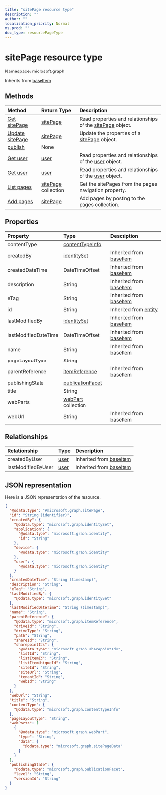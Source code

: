 ```yaml
---
title: "sitePage resource type"
description: ""
author: ""
localization_priority: Normal
ms.prod: ""
doc_type: resourcePageType
---
```


# sitePage resource type


Namespace: microsoft.graph




Inherits from [baseItem](../resources/baseitem.md)

## Methods
|Method|Return Type|Description|
|:---|:---|:---|
|[Get sitePage](../api/sitepage-get.md)|[sitePage](../resources/sitepage.md)|Read properties and relationships of the [sitePage](../resources/sitepage.md) object.|
|[Update sitePage](../api/sitepage-update.md)|[sitePage](../resources/sitepage.md)|Update the properties of a [sitePage](../resources/sitepage.md) object.|
|[publish](../api/sitepage-publish.md)|None||
|[Get user](../api/user-get.md)|[user](../resources/user.md)|Read properties and relationships of the [user](../resources/user.md) object.|
|[Get user](../api/user-get.md)|[user](../resources/user.md)|Read properties and relationships of the [user](../resources/user.md) object.|
|[List pages](../api/site-list-pages.md)|[sitePage](../resources/sitepage.md) collection|Get the sitePages from the pages navigation property.|
|[Add pages](../api/site-post-pages.md)|[sitePage](../resources/sitepage.md)|Add pages by posting to the pages collection.|

## Properties
|Property|Type|Description|
|:---|:---|:---|
|contentType|[contentTypeInfo](../resources/contenttypeinfo.md)||
|createdBy|[identitySet](../resources/identityset.md)| Inherited from [baseItem](../resources/baseitem.md)|
|createdDateTime|DateTimeOffset| Inherited from [baseItem](../resources/baseitem.md)|
|description|String| Inherited from [baseItem](../resources/baseitem.md)|
|eTag|String| Inherited from [baseItem](../resources/baseitem.md)|
|id|String| Inherited from [entity](../resources/entity.md)|
|lastModifiedBy|[identitySet](../resources/identityset.md)| Inherited from [baseItem](../resources/baseitem.md)|
|lastModifiedDateTime|DateTimeOffset| Inherited from [baseItem](../resources/baseitem.md)|
|name|String| Inherited from [baseItem](../resources/baseitem.md)|
|pageLayoutType|String||
|parentReference|[itemReference](../resources/itemreference.md)| Inherited from [baseItem](../resources/baseitem.md)|
|publishingState|[publicationFacet](../resources/publicationfacet.md)||
|title|String||
|webParts|[webPart](../resources/webpart.md) collection||
|webUrl|String| Inherited from [baseItem](../resources/baseitem.md)|

## Relationships
|Relationship|Type|Description|
|:---|:---|:---|
|createdByUser|[user](../resources/user.md)| Inherited from [baseItem](../resources/baseitem.md)|
|lastModifiedByUser|[user](../resources/user.md)| Inherited from [baseItem](../resources/baseitem.md)|

## JSON representation
Here is a JSON representation of the resource.
<!-- {
  "blockType": "resource",
  "keyProperty": "id",
  "@odata.type": "microsoft.graph.sitePage",
  "baseType": "microsoft.graph.baseItem",
  "openType": true
}
-->
``` json
{
  "@odata.type": "#microsoft.graph.sitePage",
  "id": "String (identifier)",
  "createdBy": {
    "@odata.type": "microsoft.graph.identitySet",
    "application": {
      "@odata.type": "microsoft.graph.identity",
      "id": "String"
    },
    "device": {
      "@odata.type": "microsoft.graph.identity"
    },
    "user": {
      "@odata.type": "microsoft.graph.identity"
    }
  },
  "createdDateTime": "String (timestamp)",
  "description": "String",
  "eTag": "String",
  "lastModifiedBy": {
    "@odata.type": "microsoft.graph.identitySet"
  },
  "lastModifiedDateTime": "String (timestamp)",
  "name": "String",
  "parentReference": {
    "@odata.type": "microsoft.graph.itemReference",
    "driveId": "String",
    "driveType": "String",
    "path": "String",
    "shareId": "String",
    "sharepointIds": {
      "@odata.type": "microsoft.graph.sharepointIds",
      "listId": "String",
      "listItemId": "String",
      "listItemUniqueId": "String",
      "siteId": "String",
      "siteUrl": "String",
      "tenantId": "String",
      "webId": "String"
    }
  },
  "webUrl": "String",
  "title": "String",
  "contentType": {
    "@odata.type": "microsoft.graph.contentTypeInfo"
  },
  "pageLayoutType": "String",
  "webParts": [
    {
      "@odata.type": "microsoft.graph.webPart",
      "type": "String",
      "data": {
        "@odata.type": "microsoft.graph.sitePageData"
      }
    }
  ],
  "publishingState": {
    "@odata.type": "microsoft.graph.publicationFacet",
    "level": "String",
    "versionId": "String"
  }
}
```

